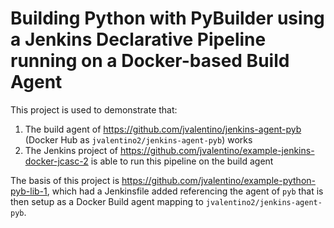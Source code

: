 

# Building Python with PyBuilder using a Jenkins Declarative Pipeline running on a Docker-based Build Agent

This project is used to demonstrate that:

1. The build agent of https://github.com/jvalentino/jenkins-agent-pyb (Docker Hub as `jvalentino2/jenkins-agent-pyb`) works
2. The Jenkins project of https://github.com/jvalentino/example-jenkins-docker-jcasc-2 is able to run this pipeline on the build agent

The basis of this project is https://github.com/jvalentino/example-python-pyb-lib-1, which had a Jenkinsfile added referencing the agent of `pyb` that is then setup as a Docker Build agent mapping to `jvalentino2/jenkins-agent-pyb`.

